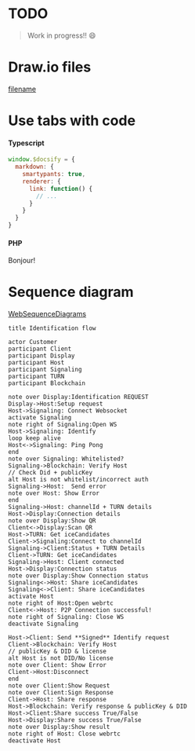 # TODO

> Work in progress!! :smile:

# Draw.io files

[filename](_media/IPSP-Overview.drawio ':include :type=code')

# Use tabs with code

<!-- tabs:start -->

#### **Typescript**

```js
window.$docsify = {
  markdown: {
    smartypants: true,
    renderer: {
      link: function() {
        // ...
      }
    }
  }
}
```

#### **PHP**

Bonjour!

<!-- tabs:end -->

# Sequence diagram

[WebSequenceDiagrams](https://www.websequencediagrams.com/)

```websequencediagrams
title Identification flow

actor Customer
participant Client
participant Display
participant Host
participant Signaling
participant TURN
participant Blockchain

note over Display:Identification REQUEST
Display->Host:Setup request
Host->Signaling: Connect Websocket
activate Signaling
note right of Signaling:Open WS
Host->Signaling: Identify
loop keep alive
Host<->Signaling: Ping Pong
end
note over Signaling: Whitelisted?
Signaling->Blockchain: Verify Host
// Check Did + publicKey
alt Host is not whitelist/incorrect auth
Signaling->Host:  Send error
note over Host: Show Error
end 
Signaling->Host: channelId + TURN details
Host->Display:Connection details
note over Display:Show QR
Client<->Display:Scan QR
Host->TURN: Get iceCandidates
Client->Signaling:Connect to channelId
Signaling->Client:Status + TURN Details
Client->TURN: Get iceCandidates
Signaling->Host: Client connected
Host->Display:Connection status
note over Display:Show Connection status
Signaling<->Host: Share iceCandidates
Signaling<->Client: Share iceCandidates
activate Host
note right of Host:Open webrtc
Client<->Host: P2P Connection successful!
note right of Signaling: Close WS
deactivate Signaling

Host->Client: Send **Signed** Identify request
Client->Blockchain: Verify Host
// publicKey & DID & license
alt Host is not DID/No license
note over Client: Show Error
Client->Host:Disconnect
end 
note over Client:Show Request
note over Client:Sign Response
Client->Host: Share response
Host->Blockchain: Verify response & publicKey & DID
Host->Client:Share success True/False
Host->Display:Share success True/False
note over Display:Show result
note right of Host: Close webrtc
deactivate Host
```


